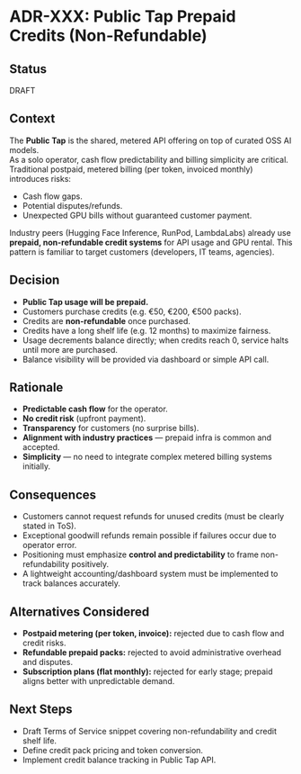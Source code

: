 # ADR-XXX: Public Tap Prepaid Credits (Non-Refundable)

## Status

DRAFT

## Context

The **Public Tap** is the shared, metered API offering on top of curated OSS AI models.  
As a solo operator, cash flow predictability and billing simplicity are critical.  
Traditional postpaid, metered billing (per token, invoiced monthly) introduces risks:

- Cash flow gaps.
- Potential disputes/refunds.
- Unexpected GPU bills without guaranteed customer payment.

Industry peers (Hugging Face Inference, RunPod, LambdaLabs) already use **prepaid, non-refundable credit systems** for API usage and GPU rental. This pattern is familiar to target customers (developers, IT teams, agencies).

## Decision

- **Public Tap usage will be prepaid.**
- Customers purchase credits (e.g. €50, €200, €500 packs).
- Credits are **non-refundable** once purchased.
- Credits have a long shelf life (e.g. 12 months) to maximize fairness.
- Usage decrements balance directly; when credits reach 0, service halts until more are purchased.
- Balance visibility will be provided via dashboard or simple API call.

## Rationale

- **Predictable cash flow** for the operator.
- **No credit risk** (upfront payment).
- **Transparency** for customers (no surprise bills).
- **Alignment with industry practices** — prepaid infra is common and accepted.
- **Simplicity** — no need to integrate complex metered billing systems initially.

## Consequences

- Customers cannot request refunds for unused credits (must be clearly stated in ToS).  
- Exceptional goodwill refunds remain possible if failures occur due to operator error.  
- Positioning must emphasize **control and predictability** to frame non-refundability positively.  
- A lightweight accounting/dashboard system must be implemented to track balances accurately.

## Alternatives Considered

- **Postpaid metering (per token, invoice):** rejected due to cash flow and credit risks.  
- **Refundable prepaid packs:** rejected to avoid administrative overhead and disputes.  
- **Subscription plans (flat monthly):** rejected for early stage; prepaid aligns better with unpredictable demand.

## Next Steps

- Draft Terms of Service snippet covering non-refundability and credit shelf life.  
- Define credit pack pricing and token conversion.  
- Implement credit balance tracking in Public Tap API.  
